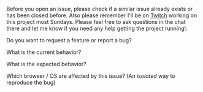 Before you open an issue, please check if a similar issue already exists or has been closed before. Also please remember I'll be on [Twitch](https://www.twitch.tv/horrorcheck) working on this project most Sundays. Please feel free to ask questions in the chat there and let me know if you need any help getting the project running!.

Do you want to request a feature or report a bug?

What is the current behavior?

What is the expected behavior?

Which browser / OS are affected by this issue? (An *isolated* way to reproduce the bug)
